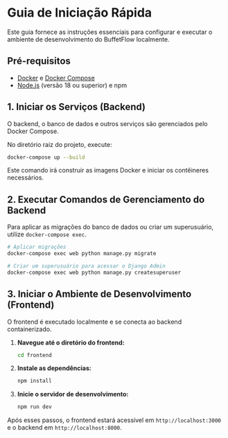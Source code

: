# Guia de Iniciação Rápida

Este guia fornece as instruções essenciais para configurar e executar o ambiente de desenvolvimento do BuffetFlow localmente.

## Pré-requisitos

- [Docker](https://www.docker.com/get-started) e [Docker Compose](https://docs.docker.com/compose/install/)
- [Node.js](https://nodejs.org/en/) (versão 18 ou superior) e npm

## 1. Iniciar os Serviços (Backend)

O backend, o banco de dados e outros serviços são gerenciados pelo Docker Compose.

No diretório raiz do projeto, execute:

```bash
docker-compose up --build
```

Este comando irá construir as imagens Docker e iniciar os contêineres necessários.

## 2. Executar Comandos de Gerenciamento do Backend

Para aplicar as migrações do banco de dados ou criar um superusuário, utilize `docker-compose exec`.

```bash
# Aplicar migrações
docker-compose exec web python manage.py migrate

# Criar um superusuário para acessar o Django Admin
docker-compose exec web python manage.py createsuperuser
```

## 3. Iniciar o Ambiente de Desenvolvimento (Frontend)

O frontend é executado localmente e se conecta ao backend containerizado.

1.  **Navegue até o diretório do frontend:**
    ```bash
    cd frontend
    ```

2.  **Instale as dependências:**
    ```bash
    npm install
    ```

3.  **Inicie o servidor de desenvolvimento:**
    ```bash
    npm run dev
    ```

Após esses passos, o frontend estará acessível em `http://localhost:3000` e o backend em `http://localhost:8000`.